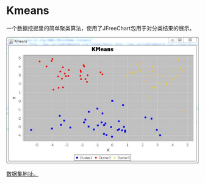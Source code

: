 # Kmeans
一个数据挖掘里的简单聚类算法，使用了JFreeChart包用于对分类结果的展示。

![alt text](https://github.com/MeninaChimp/Kmeans/blob/master/Cluster.jpg)

[数据集地址。](http://yun.baidu.com/s/1ntWKLyp)
